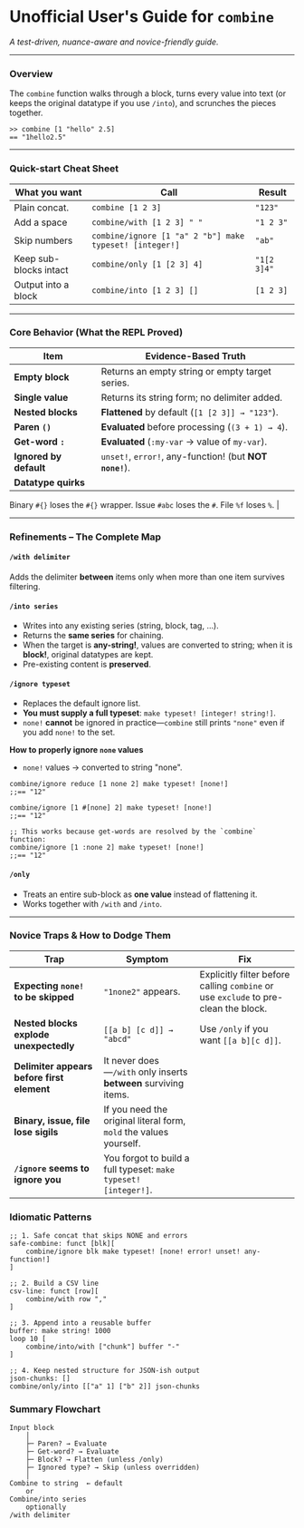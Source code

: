 # Unofficial User's Guide for `combine`

*A test-driven, nuance-aware and novice-friendly guide.*

---

### Overview

The `combine` function walks through a block, turns every value into text (or keeps the original datatype if you use `/into`), and scrunches the pieces together.

```rebol
>> combine [1 "hello" 2.5]
== "1hello2.5"
```

---

### Quick-start Cheat Sheet

| What you want | Call | Result |
|---------------|------|--------|
| Plain concat. | `combine [1 2 3]` | `"123"` |
| Add a space   | `combine/with [1 2 3] " "` | `"1 2 3"` |
| Skip numbers  | `combine/ignore [1 "a" 2 "b"] make typeset! [integer!]` | `"ab"` |
| Keep sub-blocks intact | `combine/only [1 [2 3] 4]` | `"1[2 3]4"` |
| Output into a block | `combine/into [1 2 3] []` | `[1 2 3]` |

---

### Core Behavior (What the REPL Proved)

| Item | Evidence-Based Truth |
|------|----------------------|
| **Empty block** | Returns an empty string or empty target series. |
| **Single value** | Returns its string form; no delimiter added. |
| **Nested blocks** | **Flattened** by default (`[1 [2 3]] → "123"`). |
| **Paren `()`** | **Evaluated** before processing (`(3 + 1) → 4`). |
| **Get-word `:`** | **Evaluated** (`:my-var` → value of `my-var`). |
| **Ignored by default** | `unset!`, `error!`, any-function! (but **NOT `none!`**). |
| **Datatype quirks** | 
Binary `#{}` loses the `#{}` wrapper.
Issue `#abc` loses the `#`.
File `%f` loses `%`.
 |

---

### Refinements – The Complete Map

#### `/with delimiter`

Adds the delimiter **between** items only when more than one item survives filtering.

#### `/into series`

- Writes into any existing series (string, block, tag, …).
- Returns the **same series** for chaining.
- When the target is **any-string!**, values are converted to string; when it is **block!**, original datatypes are kept.
- Pre-existing content is **preserved**.

#### `/ignore typeset`

- Replaces the default ignore list.
- **You must supply a full typeset**: `make typeset! [integer! string!]`.
- `none!` **cannot** be ignored in practice—`combine` still prints `"none"` even if you add `none!` to the set.

**How to properly ignore `none` values**

* `none!` values → converted to string "none".

```rebol
combine/ignore reduce [1 none 2] make typeset! [none!]
;;== "12"

combine/ignore [1 #[none] 2] make typeset! [none!]
;;== "12"

;; This works because get-words are resolved by the `combine` function:
combine/ignore [1 :none 2] make typeset! [none!]
;;== "12"
```

#### `/only`

- Treats an entire sub-block as **one value** instead of flattening it.
- Works together with `/with` and `/into`.

---

### Novice Traps & How to Dodge Them

| Trap | Symptom | Fix |
|------|---------|-----|
| **Expecting `none!` to be skipped** | `"1none2"` appears. | Explicitly filter before calling `combine` or use `exclude` to pre-clean the block. |
| **Nested blocks explode unexpectedly** | `[[a b] [c d]] → "abcd"` | Use `/only` if you want `[[a b][c d]]`. |
| **Delimiter appears before first element** | It never does—`/with` only inserts **between** surviving items. |
| **Binary, issue, file lose sigils** | If you need the original literal form, `mold` the values yourself. |
| **`/ignore` seems to ignore you** | You forgot to build a full typeset: `make typeset! [integer!]`. |


### Idiomatic Patterns

```rebol
;; 1. Safe concat that skips NONE and errors
safe-combine: funct [blk][
    combine/ignore blk make typeset! [none! error! unset! any-function!]
]

;; 2. Build a CSV line
csv-line: funct [row][
    combine/with row ","
]

;; 3. Append into a reusable buffer
buffer: make string! 1000
loop 10 [
    combine/into/with ["chunk"] buffer "-"
]

;; 4. Keep nested structure for JSON-ish output
json-chunks: []
combine/only/into [["a" 1] ["b" 2]] json-chunks
```

### Summary Flowchart

```
Input block
    │
    ├─ Paren? → Evaluate
    ├─ Get-word? → Evaluate
    ├─ Block? → Flatten (unless /only)
    ├─ Ignored type? → Skip (unless overridden)
    │
Combine to string  ← default
    or
Combine/into series
    optionally
/with delimiter
```
